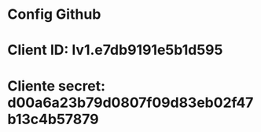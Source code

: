 # Config Github

# Client ID: Iv1.e7db9191e5b1d595

# Cliente secret: d00a6a23b79d0807f09d83eb02f47b13c4b57879
